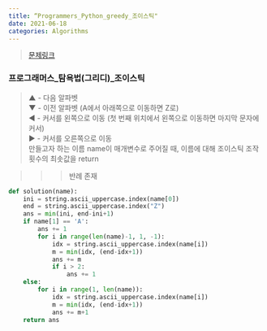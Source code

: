 ```yaml
---
title: “Programmers_Python_greedy_조이스틱"
date: 2021-06-18
categories: Algorithms
---
```

> [문제링크](https://programmers.co.kr/learn/courses/30/parts/12244)


### 프로그래머스_탐욕법(그리디)_조이스틱

> ▲ - 다음 알파벳<br>
> ▼ - 이전 알파벳 (A에서 아래쪽으로 이동하면 Z로)<br>
> ◀ - 커서를 왼쪽으로 이동 (첫 번째 위치에서 왼쪽으로 이동하면 마지막 문자에 커서)<br>
> ▶ - 커서를 오른쪽으로 이동<br>
> 만들고자 하는 이름 name이 매개변수로 주어질 때, 이름에 대해 조이스틱 조작 횟수의 최솟값을 return

>>> 반례 존재
```python
def solution(name):
    ini = string.ascii_uppercase.index(name[0])
    end = string.ascii_uppercase.index("Z")
    ans = min(ini, end-ini+1)
    if name[1] == 'A':
        ans += 1
        for i in range(len(name)-1, 1, -1):
            idx = string.ascii_uppercase.index(name[i])
            m = min(idx, (end-idx+1))
            ans += m
            if i > 2:
                ans += 1
    else:
        for i in range(1, len(name)):
            idx = string.ascii_uppercase.index(name[i])
            m = min(idx, (end-idx+1))
            ans += m+1
    return ans
```
